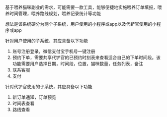 基于喂养猫咪副业的需求，可能需要一款工具，能够便捷地实施喂养订单填报，喂养时间管理，喂养路线规划，喂养记录统计等功能

想法是该系统硬分为两个子系统，用户使用的小程序或app以及代铲官使用的小程序或app

针对用户使用的子系统，其应具备以下功能
1. 账号注册登录，微信支付宝手机号一键注册
2. 预约下单，需要共享代铲官的已预约时刻表来查看适合自己的下单时间段。该功能需要用户选择日期，时间段，位置，猫咪数量，任务列表，备注
3. 联系客服
4. 支付

针对代铲官使用的子系统，其应具备以下功能
1. 新订单通知，订单预览
2. 时间表查看
3. 路线查看